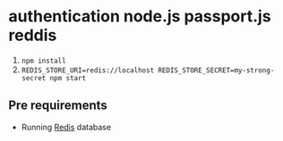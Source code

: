 # authentication node.js passport.js reddis

1. `npm install`
2. `REDIS_STORE_URI=redis://localhost REDIS_STORE_SECRET=my-strong-secret npm start`

## Pre requirements

- Running [Redis](https://redis.io/) database

